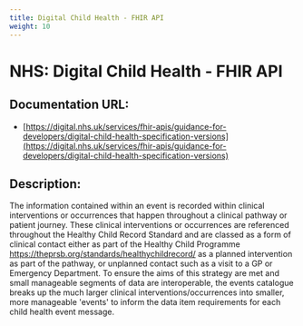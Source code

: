 ```yaml
---
title: Digital Child Health - FHIR API
weight: 10
---
```


# NHS: Digital Child Health - FHIR API

## Documentation URL:
 - [https://digital.nhs.uk/services/fhir-apis/guidance-for-developers/digital-child-health-specification-versions](https://digital.nhs.uk/services/fhir-apis/guidance-for-developers/digital-child-health-specification-versions)

## Description:
The information contained within an event is recorded within clinical interventions or occurrences that happen throughout a clinical pathway or patient journey. These clinical interventions or occurrences are referenced throughout the Healthy Child Record Standard and are classed as a form of clinical contact either as part of the Healthy Child Programme <https://theprsb.org/standards/healthychildrecord/> as a planned intervention as part of the pathway, or unplanned contact such as a visit to a GP or Emergency Department. To ensure the aims of this strategy are met and small manageable segments of data are interoperable, the events catalogue breaks up the much larger clinical interventions/occurrences into smaller, more manageable 'events' to inform the data item requirements for each child health event message.

